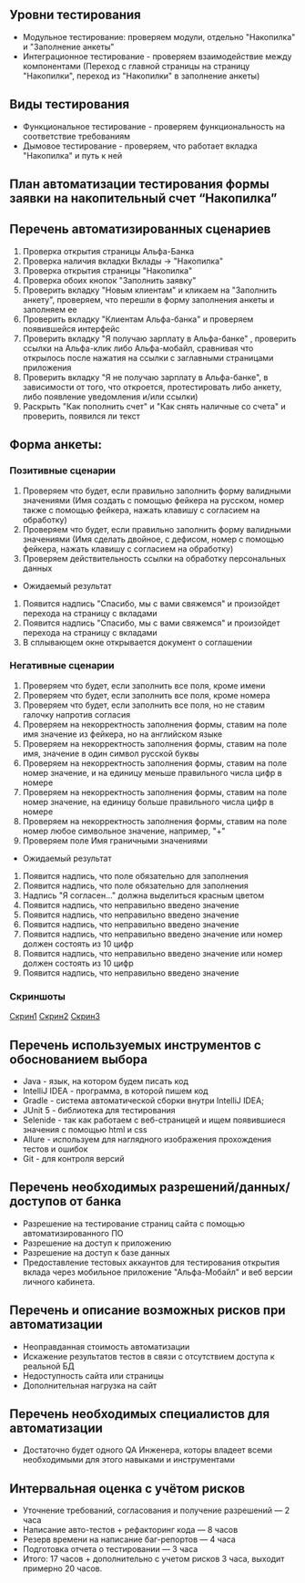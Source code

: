 ## Уровни тестирования
* Модульное тестирование: проверяем модули, отдельно "Накопилка" и "Заполнение анкеты"
* Интеграционное тестирование - проверяем взаимодействие между компонентами (Переход с главной страницы на страницу "Накопилки", переход из "Накопилки" в заполнение анкеты)

## Виды тестирования
* Функциональное тестирование - проверяем функциональность на соответствие требованиям
* Дымовое тестирование - проверяем, что работает вкладка "Накопилка" и путь к ней

## План автоматизации тестирования формы заявки на накопительный счет “Накопилка”

## Перечень автоматизированных сценариев
1. Проверка открытия страницы Альфа-Банка
2. Проверка наличия вкладки Вклады -> "Накопилка"
3. Проверка открытия страницы "Накопилка"
4. Проверка обоих кнопок "Заполнить заявку"
5. Проверить вкладку "Новым клиентам" и кликаем на "Заполнить анкету", проверяем, что перешли в форму заполнения анкеты и заполняем ее
6. Проверить вкладку "Клиентам Альфа-банка" и проверяем появившейся интерфейс
7. Проверить вкладку "Я получаю зарплату в Альфа-банке" , проверить ссылки на Альфа-клик либо Альфа-мобайл, сравнивая что открылось после нажатия на ссылки с заглавными страницами приложения
8. Проверить вкладку "Я не получаю зарплату в Альфа-банке", в зависимости от того, что откроется, протестировать либо анкету, либо появление уведомления и/или ссылки)
9. Раскрыть "Как пополнить счет" и "Как снять наличные со счета" и проверить, появился ли текст

## Форма анкеты:
### Позитивные сценарии
1. Проверяем что будет, если правильно заполнить форму валидными значениями (Имя создать с помощью фейкера на русском, номер также с помощью фейкера, нажать клавишу с согласием на обработку)
2. Проверяем что будет, если правильно заполнить форму валидными значениями (Имя сделать двойное, с дефисом, номер с помощью фейкера, нажать клавишу с согласием на обработку)
3. Проверяем действительность ссылки на обработку персональных данных

* Ожидаемый результат
1. Появится надпись "Спасибо, мы с вами свяжемся" и произойдет перехода на страницу с вкладами
2. Появится надпись "Спасибо, мы с вами свяжемся" и произойдет перехода на страницу с вкладами
3. В сплывающем окне открывается документ о соглашении

### Негативные сценарии
1. Проверяем что будет, если заполнить все поля, кроме имени
2. Проверяем что будет, если заполнить все поля, кроме номера
3. Проверяем что будет, если заполнить все поля, но не ставим галочку напротив согласия
4. Проверяем на некорректность заполнения формы, ставим на поле имя значение из фейкера, но на английском языке
5. Проверяем на некорректность заполнения формы, ставим на поле имя, значение в один символ русской буквы
6. Проверяем на некорректность заполнения формы, ставим на поле номер значение, и на единицу меньше правильного числа цифр в номере
7. Проверяем на некорректность заполнения формы, ставим на поле номер значение, на единицу больше правильного числа цифр в номере
8. Проверяем на некорректность заполнения формы, ставим на поле номер любое символьное значение, например, "+"
9. Проверяем поле Имя граничными значениями

* Ожидаемый результат
1. Появится надпись, что поле обязательно для заполнения
2. Появится надпись, что поле обязательно для заполнения
3. Надпись "Я согласен…" должна выделиться красным цветом
4. Появится надпись, что неправильно введено значение
5. Появится надпись, что неправильно введено значение
6. Появится надпись, что неправильно введено значение
7. Появится надпись, что неправильно введено значение или номер должен состоять из 10 цифр
8. Появится надпись, что неправильно введено значение или номер должен состоять из 10 цифр
9. Появится надпись, что неправильно введено значение

### Скриншоты
[Скрин1](https://github.com/Mikhail9030/AQATestPlan/blob/master/%D1%81%D0%BA%D1%80%D0%B8%D0%BD1.bmp)
[Скрин2](https://github.com/Mikhail9030/AQATestPlan/blob/master/%D1%81%D0%BA%D1%80%D0%B8%D0%BD2.bmp)
[Скрин3](https://github.com/Mikhail9030/AQATestPlan/blob/master/%D1%81%D0%BA%D1%80%D0%B8%D0%BD3.bmp)

## Перечень используемых инструментов с обоснованием выбора
* Java - язык, на котором будем писать код
* IntelliJ IDEA - программа, в которой пишем код
* Gradle - система автоматической сборки внутри IntelliJ IDEA;
* JUnit 5 - библиотека для тестирования
* Selenide - так как работаем с веб-страницей и ищем появившиеся значения с помощью html и css
* Allure - используем для наглядного изображения прохождения тестов и ошибок
* Git - для контроля версий

## Перечень необходимых разрешений/данных/доступов от банка
* Разрешение на тестирование страниц сайта с помощью автоматизированного ПО
* Разрешение на доступ к приложению
* Разрешение на доступ к базе данных
* Предоставление тестовых аккаунтов для тестирования открытия вклада через мобильное приложение "Альфа-Мобайл" и веб версии личного кабинета.

## Перечень и описание возможных рисков при автоматизации
* Неоправданная стоимость автоматизации
* Искажение результатов тестов в связи с отсутствием доступа к реальной БД
* Недоступность сайта или страницы
* Дополнительная нагрузка на сайт

## Перечень необходимых специалистов для автоматизации
* Достаточно будет одного QA Инженера, которы владеет всеми необходимыми для этого навыками и инструментами

## Интервальная оценка с учётом рисков
* Уточнение требований, cогласования и получение разрешений — 2 часа
* Написание авто-тестов + рефакторинг кода — 8 часов
* Резерв времени на написание баг-репортов — 4 часа
* Подготовка отчета о тестировании — 3 часа
* Итого: 17 часов + дополнительно с учетом рисков 3 часа, выходит примерно 20 часов.